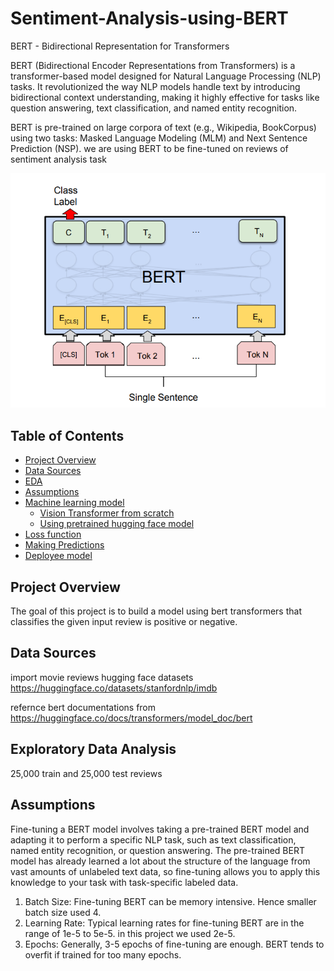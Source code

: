 # Sentiment-Analysis-using-BERT
BERT - Bidirectional Representation for Transformers 

BERT (Bidirectional Encoder Representations from Transformers) is a transformer-based model designed for Natural Language Processing (NLP) tasks.
It revolutionized the way NLP models handle text by introducing bidirectional context understanding, making it highly effective for tasks like question answering, text classification, and named entity recognition.

BERT is pre-trained on large corpora of text (e.g., Wikipedia, BookCorpus) using two tasks: Masked Language Modeling (MLM) and Next Sentence Prediction (NSP).
we are using BERT to be fine-tuned on reviews of sentiment analysis task

![alt text](/bert_single_sentence_arch.png)

## Table of Contents
- [Project Overview](#project-overview)
- [Data Sources](#data-sources)
- [EDA](#exploratory-data-analysis)
- [Assumptions](#assumptions)
- [Machine learning model](#machine-learning-model)
  - [Vision Transformer from scratch](#custom-vit-model)
  - [Using pretrained hugging face model](#hugging-face-pre-trained-model)
- [Loss function](#loss-function)
- [Making Predictions](#making-predictions)
- [Deployee model](#deployee-model)

## Project Overview
  
The goal of this project is to build a model using bert transformers that classifies the given input review is positive or negative.

## Data Sources
import movie reviews hugging face datasets
https://huggingface.co/datasets/stanfordnlp/imdb

refernce bert documentations from https://huggingface.co/docs/transformers/model_doc/bert

## Exploratory Data Analysis
25,000 train and 25,000 test reviews

## Assumptions
Fine-tuning a BERT model involves taking a pre-trained BERT model and adapting it to perform a specific NLP task, such as text classification, named entity recognition, or question answering. The pre-trained BERT model has already learned a lot about the structure of the language from vast amounts of unlabeled text data, so fine-tuning allows you to apply this knowledge to your task with task-specific labeled data.

1. Batch Size: Fine-tuning BERT can be memory intensive. Hence smaller batch size used 4.
2. Learning Rate: Typical learning rates for fine-tuning BERT are in the range of 1e-5 to 5e-5. in this project we used 2e-5.
3. Epochs: Generally, 3-5 epochs of fine-tuning are enough. BERT tends to overfit if trained for too many epochs.
